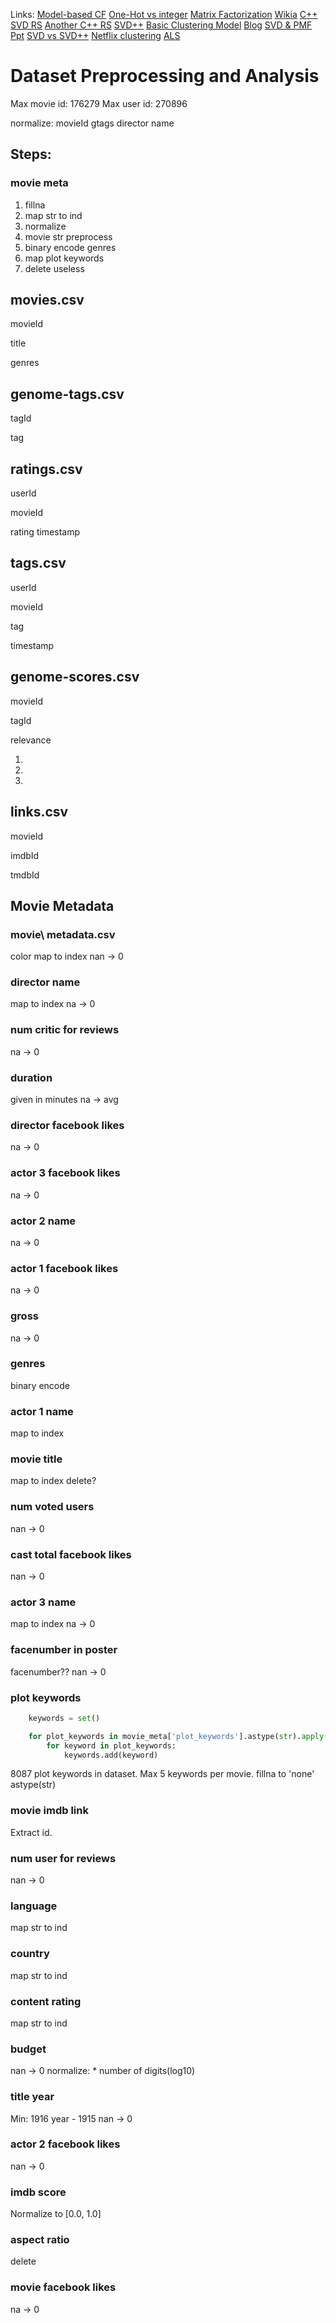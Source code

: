 Links:
[Model-based CF](http://www.cs.carleton.edu/cs_comps/0607/recommend/recommender/modelbased.html)
[One-Hot vs integer](https://machinelearningmastery.com/why-one-hot-encode-data-in-machine-learning/)
[Matrix Factorization](http://www.quuxlabs.com/blog/2010/09/matrix-factorization-a-simple-tutorial-and-implementation-in-python/)
[Wikia](http://stat.wikia.com/wiki/Matrix_factorization)
[C++ SVD RS](https://github.com/timnugent/svd-recommend)
[Another C++ RS](https://github.com/yixuan/recosystem)
[SVD++](http://www.recsyswiki.com/wiki/SVD%2B%2B)
[Basic Clustering Model](http://cs229.stanford.edu/proj2013/Bystrom-MovieRecommendationsFromUserRatings.pdf)
[Blog](http://sifter.org/~simon/journal/20061211.html)
[SVD & PMF Ppt](http://dparra.sitios.ing.uc.cl/classes/recsys-2015-2/student_ppts/CRojas_SVDpp-PMF.pdf)
[SVD vs SVD++](https://www.quora.com/Whats-the-difference-between-SVD-and-SVD++)
[Netflix clustering](https://rpubs.com/nishantsbi/93582)
[ALS](https://bugra.github.io/work/notes/2014-04-19/alternating-least-squares-method-for-collaborative-filtering/)

# Dataset Preprocessing and Analysis 

Max movie id: 176279
Max user id: 270896

normalize:
movieId
gtags
director name

## Steps:

### movie meta
1. fillna
2. map str to ind
3. normalize
4. movie str preprocess
5. binary encode genres
6. map plot keywords
7. delete useless

## movies.csv
movieId

title

genres

## genome-tags.csv
tagId

tag

## ratings.csv
userId

movieId

rating
timestamp

## tags.csv
userId

movieId

tag

timestamp

## genome-scores.csv
movieId

tagId

relevance

1.
2.
3.

## links.csv
movieId

imdbId

tmdbId

## Movie Metadata

### movie\ metadata.csv
color
map to index
nan -> 0

### director name
map to index
na -> 0

### num critic for reviews
na -> 0

### duration
given in minutes
na -> avg

### director facebook likes
na -> 0

### actor 3 facebook likes
na -> 0

### actor 2 name
na -> 0

### actor 1 facebook likes
na -> 0

### gross
na -> 0

### genres
binary encode

### actor 1 name
map to index

### movie title
map to index
delete?

### num voted users
nan -> 0

### cast total facebook likes
nan -> 0

### actor 3 name
map to index
na -> 0

### facenumber in poster
facenumber??
nan -> 0

### plot keywords
``` py
    keywords = set()

    for plot_keywords in movie_meta['plot_keywords'].astype(str).apply(lambda x: x.split('|')):
        for keyword in plot_keywords:
            keywords.add(keyword)
```
8087 plot keywords in dataset.
Max 5 keywords per movie.
fillna to 'none'
astype(str)

### movie imdb link
Extract id.

### num user for reviews
nan -> 0

### language
map str to ind

### country
map str to ind

### content rating
map str to ind


### budget
nan -> 0
normalize:
    * number of digits(log10)


### title year
Min: 1916
year - 1915
nan -> 0


### actor 2 facebook likes
nan -> 0


### imdb score
Normalize to [0.0, 1.0]


### aspect ratio
delete

### movie facebook likes
na -> 0


